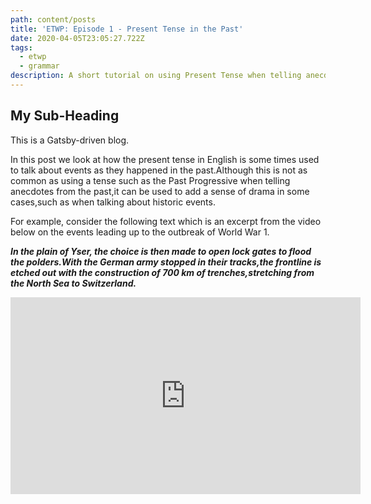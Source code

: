 ```yaml
---
path: content/posts
title: 'ETWP: Episode 1 - Present Tense in the Past'
date: 2020-04-05T23:05:27.722Z
tags:
  - etwp
  - grammar
description: A short tutorial on using Present Tense when telling anecdotes in the Past
---
```

## **My Sub-Heading**

This is a Gatsby-driven blog.

In this post we look at how the present tense in English is some times used to talk about events as they happened in the past.Although this is not as common as using a tense such as the Past Progressive when telling anecdotes from the past,it can be used to add a sense of drama in some cases,such as when talking about historic events.

For example, consider the following text which is an excerpt from the video below on the events leading up to the outbreak of World War 1. 

***In the plain of Yser, the choice is then made to open lock gates to flood the polders.With the German army stopped in their tracks,the frontline is etched out with the construction of 700 km of trenches,stretching from the North Sea to Switzerland.***

<div class="iFrameWrap"><iframe width="560" height="315" src="https://www.youtube.com/embed/SLj5r2nZHB8" frameborder="0" allow="accelerometer; autoplay; encrypted-media; gyroscope; picture-in-picture" allowfullscreen></iframe></div>